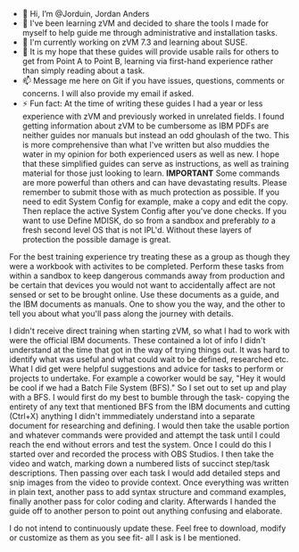 - 👋 Hi, I’m @Jorduin, Jordan Anders
- 👀 I've been learning zVM and decided to share the tools I made for myself to help guide me through administrative and installation tasks.
- 🌱 I'm currently working on zVM 7.3 and learning about SUSE.
- 💞️ It is my hope that these guides will provide usable rails for others to get from Point A to Point B, learning via first-hand experience 
      rather than simply reading about a task.
- 📫 Message me here on Git if you have issues, questions, comments or concerns. I will also provide my email if asked.
- ⚡ Fun fact: At the time of writing these guides I had a year or less experience with zVM and previously worked in unrelated fields. I found
      getting information about zVM to be cumbersome as IBM PDFs are neither guides nor manuals but instead an odd ghoulash of the two. This is
      more comprehensive than what I've written but also muddies the water in my opinion for both experienced users as well as new. I hope that
      these simplified guides can serve as instructions, as well as training material for those just looking to learn. 
**IMPORTANT** 
Some commands are more powerful than others and can have devastating results. Please remember to submit those with as much protection as possible.
If you need to edit System Config for example, make a copy and edit the copy. Then replace the active System Config after you've done checks.
If you want to use Define MDISK, do so from a sandbox and preferably *to* a fresh second level OS that is not IPL'd. Without these layers of protection
the possible damage is great.

For the best training experience try treating these as a group as though they were a workbook with activites to be completed. Perform these tasks from
within a sandbox to keep dangerous commands away from production and be certain that devices you would not want to accidentally affect are not
sensed or set to be brought online. Use these documents as a guide, and the IBM documents as manuals. One to show you the way, and the other to
tell you about what you'll pass along the journey with details.

I didn't receive direct training when starting zVM, so what I had to work with were the official IBM documents. These contained a lot of info I
didn't understand at the time that got in the way of trying things out. It was hard to identify what was useful and what could wait to be 
defined, researched etc. What I did get were helpful suggestions and advice for tasks to perform or projects to undertake. For example a 
coworker would be say, "Hey it would be cool if we had a Batch File System (BFS)." So I set out to set up and play with a BFS. I would first
do my best to bumble through the task- copying the entirety of any text that mentioned BFS from the IBM documents and cutting (Ctrl+X) anything
I didn't immmediately understand into a separate document for researching and defining. I would then take the usable portion and whatever commands
were provided and attempt the task until I could reach the end without errors and test the system. Once I could do this I started over and recorded
the process with OBS Studios. I then take the video and watch, marking down a numbered lists of succinct step/task descriptions. Then passing over
each task I would add detailed steps and snip images from the video to provide context. Once everything was written in plain text, another pass
to add syntax structure and command examples, finally another pass for color coding and clarity. Afterwards I handed the guide off to another person
to point out anything confusing and elaborate.

I do not intend to continuously update these. Feel free to download, modify or customize as them as you see fit- all I ask is I be mentioned.

